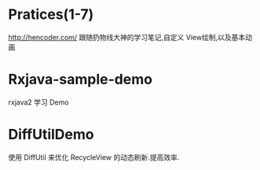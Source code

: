 # Pratices(1-7)
http://hencoder.com/ 跟随扔物线大神的学习笔记,自定义 View绘制,以及基本动画

# Rxjava-sample-demo
rxjava2 学习 Demo

# DiffUtilDemo
使用 DiffUtil 来优化 RecycleView 的动态刷新.提高效率.